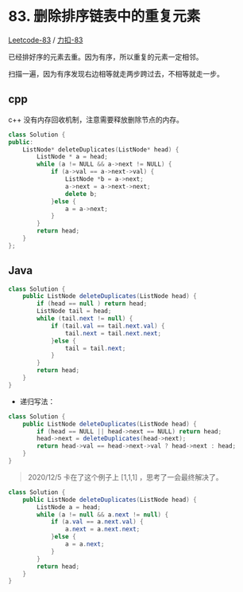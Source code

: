 # 83. 删除排序链表中的重复元素

[Leetcode-83](https://leetcode.com/problems/remove-duplicates-from-sorted-list/description/) / [力扣-83](https://leetcode-cn.com/problems/remove-duplicates-from-sorted-list/description/)

已经排好序的元素去重。因为有序，所以重复的元素一定相邻。

扫描一遍，因为有序发现右边相等就走两步跨过去，不相等就走一步。

## cpp

c++ 没有内存回收机制，注意需要释放删除节点的内存。

```cpp
class Solution {
public:
    ListNode* deleteDuplicates(ListNode* head) {
        ListNode * a = head;
        while (a != NULL && a->next != NULL) {
            if (a->val == a->next->val) {
                ListNode *b = a->next;
                a->next = a->next->next;
                delete b;
            }else {
                a = a->next;
            }
        }
        return head;
    }
};
```

## Java

```java
class Solution {
    public ListNode deleteDuplicates(ListNode head) {
        if (head == null ) return head;
        ListNode tail = head;
        while (tail.next != null) {
            if (tail.val == tail.next.val) {
                tail.next = tail.next.next;
            }else {
                tail = tail.next;
            }
        }
        return head;
    }
}
```

- 递归写法：

```java
class Solution {
    public ListNode deleteDuplicates(ListNode head) {
        if (head == NULL || head->next == NULL) return head;
        head->next = deleteDuplicates(head->next);
        return head->val == head->next->val ? head->next : head;
    }
}
```


> 2020/12/5 卡在了这个例子上 [1,1,1] ，思考了一会最终解决了。

```java
class Solution {
    public ListNode deleteDuplicates(ListNode head) {
        ListNode a = head;
        while (a != null && a.next != null) {
            if (a.val == a.next.val) {
                a.next = a.next.next;
            }else {
                a = a.next;
            }
        }
        return head;
    }
}
```